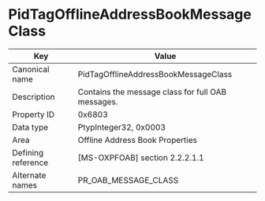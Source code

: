 # PidTagOfflineAddressBookMessageClass

| Key | Value |
|---|---|
| Canonical name | PidTagOfflineAddressBookMessageClass |
| Description | Contains the message class for full OAB messages. |
| Property ID | 0x6803 |
| Data type | PtypInteger32, 0x0003 |
| Area | Offline Address Book Properties |
| Defining reference | [MS-OXPFOAB] section 2.2.2.1.1 |
| Alternate names | PR_OAB_MESSAGE_CLASS |
